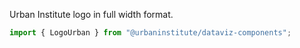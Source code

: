 Urban Institute logo in full width format.

```js
import { LogoUrban } from "@urbaninstitute/dataviz-components";
```
